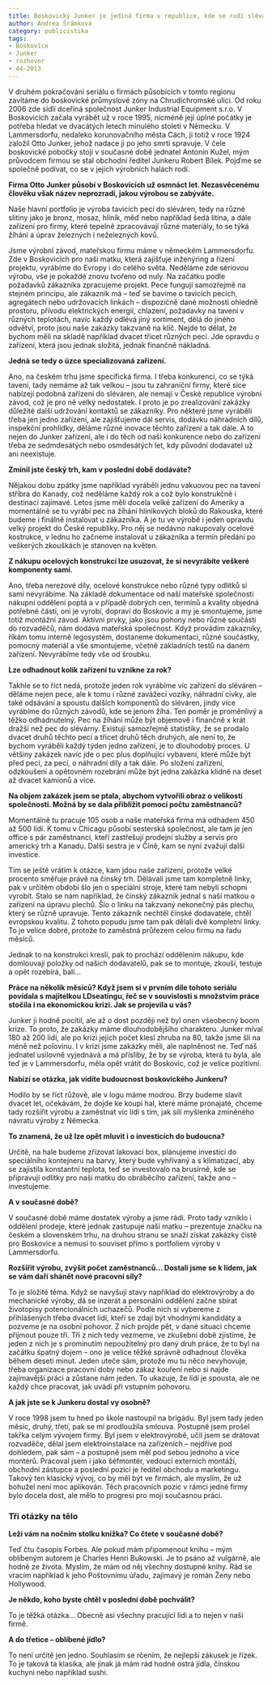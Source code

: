 ```yaml
---
title: Boskovický Junker je jediná firma v republice, kde se rodí slévárenské tavicí pece
author: Andrea Šrámková
category: publicistika
tags:
- Boskovice
- Junker
- rozhovor
- 44-2013
---
```


V druhém pokračování seriálu o firmách působících v tomto regionu zavítáme do boskovické průmyslové zóny na Chrudichromské ulici. Od roku 2006 zde sídlí dceřiná společnost Junker Industrial Equipment s.r.o. V Boskovicích začala vyrábět už v roce 1995, nicméně její úplné počátky je potřeba hledat ve dvacátých letech minulého století v Německu. V Lammersdorfu, nedaleko korunovačního města Cách, ji totiž v roce 1924 založil Otto Junker, jehož nadace ji po jeho smrti spravuje. V čele boskovické pobočky stojí v současné době jednatel Antonín Kužel, mým průvodcem firmou se stal obchodní ředitel Junkeru Robert Bílek. Pojďme se společně podívat, co se v jejich výrobních halách rodí.

**Firma Otto Junker působí v Boskovicích už osmnáct let. Nezasvěcenému člověku však název neprozradí, jakou výrobou se zabýváte.**

Naše hlavní portfolio je výroba tavicích pecí do sléváren, tedy na různé slitiny jako je bronz, mosaz, hliník, měď nebo například šedá litina, a dále zařízení pro firmy, které tepelně zpracovávají různé materiály, to se týká žíhání a úprav železných i neželezných kovů.

Jsme výrobní závod, mateřskou firmu máme v německém Lammersdorfu. Zde v Boskovicích pro naši matku, která zajišťuje inženýring a řízení projektu, vyrábíme do Evropy i do celého světa. Neděláme zde sériovou výrobu, vše je pokaždé znovu tvořeno od nuly. Na začátku podle požadavků zákazníka zpracujeme projekt. Pece fungují samozřejmě na stejném principu, ale zákazník má – teď se bavíme o tavicích pecích, agregátech nebo udržovacích linkách – dispozičně dané možnosti ohledně prostoru, přívodu elektrických energií, chlazení, požadavky na tavení v různých teplotách, navíc každý odlévá jiný sortiment, dělá do jiného odvětví, proto jsou naše zakázky takzvaně na klíč. Nejde to dělat, že bychom měli na skladě například dvacet třicet různých pecí. Jde opravdu o zařízení, která jsou jednak složitá, jednak finančně nákladná.

**Jedná se tedy o úzce specializovaná zařízení.**

Ano, na českém trhu jsme specifická firma. I třeba konkurenci, co se týká tavení, tady nemáme až tak velkou – jsou tu zahraniční firmy, které sice nabízejí podobná zařízení do sléváren, ale nemají v České republice výrobní závod, což je pro ně velký nedostatek. I proto je po zrealizování zakázky důležité další udržování kontaktů se zákazníky. Pro některé jsme vyráběli třeba jen jedno zařízení, ale zajišťujeme dál servis, dodávku náhradních dílů, inspekční prohlídky, děláme různé inovace těchto zařízení a tak dále. A to nejen do Junker zařízení, ale i do těch od naší konkurence nebo do zařízení třeba ze sedmdesátých nebo osmdesátých let, kdy původní dodavatel už ani neexistuje.

**Zmínil jste český trh, kam v poslední době dodáváte?**

Nějakou dobu zpátky jsme například vyráběli jednu vakuovou pec na tavení stříbra do Kanady, což neděláme každý rok a což bylo konstrukčně i destinací zajímavé. Letos jsme měli docela velké zařízení do Ameriky a momentálně se tu vyrábí pec na žíhání hliníkových bloků do Rakouska, které budeme i finálně instalovat u zákazníka. A je tu ve výrobě i jeden opravdu velký projekt do České republiky. Pro něj se nedávno nakupovaly ocelové kostrukce, v lednu ho začneme instalovat u zákazníka a termín předání po veškerých zkouškách je stanoven na květen.

**Z nákupu ocelových konstrukcí lze usuzovat, že si nevyrábíte veškeré komponenty sami.**

Ano, třeba nerezové díly, ocelové konstrukce nebo různé typy odlitků si sami nevyrábíme. Na základě dokumentace od naší mateřské společnosti nákupní oddělení poptá a v případě dobrých cen, termínů a kvality objedná potřebné části, oni je vyrobí, dopraví do Boskovic a my je smontujeme, jsme totiž montážní závod. Aktivní prvky, jako jsou pohony nebo různé součásti do rozvaděčů, nám dodává mateřská společnost. Když provádím zákazníky, říkám tomu interně legosystém, dostaneme dokumentaci, různé součástky, pomocný materiál a vše smontujeme, včetně základních testů na daném zařízení. Nevyrábíme tedy vše od šroubku.

**Lze odhadnout kolik zařízení tu vznikne za rok?**

Takhle se to říct nedá, protože jeden rok vyrábíme víc zařízení do sléváren – děláme nejen pece, ale k tomu i různé zavážecí vozíky, náhradní cívky, ale také odsávání a spoustu dalších komponentů do sléváren, jindy více vyrábíme do různých závodů, kde se jenom žíhá. Ten poměr je proměnlivý a těžko odhadnutelný. Pec na žíhání může být objemově i finančně x krát dražší než pec do slévárny. Existují samozřejmě statistiky, že se prodalo dvacet druhů těchto pecí a třicet druhů těch druhých, ale není to, že bychom vyráběli každý týden jedno zařízení, je to dlouhodobý proces. U většiny zakázek navíc jde o pec plus doplňující vybavení, které může být před pecí, za pecí, o náhradní díly a tak dále. Po složení zařízení, odzkoušení a opětovném rozebrání může být jedna zakázka klidně na deset až dvacet kamionů a více.

**Na objem zakázek jsem se ptala, abychom vytvořili obraz o velikosti společnosti. Možná by se dala přiblížit pomocí počtu zaměstnanců?**

Momentálně tu pracuje 105 osob a naše mateřská firma má odhadem 450 až 500 lidí. K tomu v Chicagu působí sesterská společnost, ale tam je jen office s pár zaměstnanci, kteří zastřešují prodejní služby a servis pro americký trh a Kanadu. Další sestra je v Číně, kam se nyní zvažují další investice.

Tím se ještě vrátím k otázce, kam jdou naše zařízení, protože velké procento směřuje právě na čínský trh. Dělávali jsme tam kompletně linky, pak v určitém období šlo jen o speciální stroje, které tam nebyli schopni vyrobit. Stalo se nám například, že čínský zákazník jednal s naší matkou o zařízení na úpravu plechů. Šlo o linku na takzvaný nekonečný pás plechu, který se různě upravuje. Tento zákazník nechtěl čínské dodavatele, chtěl evropskou kvalitu. Z tohoto popudu jsme tam pak dělali dvě kompletní linky. To je velice dobré, protože to zaměstná průřezem celou firmu na řadu měsíců.

Jednak to na konstrukci kreslí, pak to prochází oddělením nákupu, kde domlouvají položky od našich dodavatelů, pak se to montuje, zkouší, testuje a opět rozebírá, balí…

**Práce na několik měsíců? Když jsem si v prvním díle tohoto seriálu povídala s majitelkou LDseatingu, řeč se v souvislosti s množstvím práce stočila i na ekonomickou krizi. Jak se projevila u vás?**

Junker ji hodně pocítil, ale až o dost později než byl onen všeobecný boom krize. To proto, že zakázky máme dlouhodobějšího charakteru. Junker míval 180 až 200 lidí, ale po krizi jejich počet klesl zhruba na 80, takže jsme šli na méně než polovinu. I v krizi jsme zakázky měli, ale naplněnost ne. Teď náš jednatel usilovně vyjednává a má přísliby, že by se výroba, která tu byla, ale teď je v Lammersdorfu, měla opět vrátit do Boskovic, což je velice pozitivní.

**Nabízí se otázka, jak vidíte budoucnost boskovického Junkeru?**

Hodilo by se říct růžově, ale v logu máme modrou. Brzy budeme slavit dvacet let, očekávám, že dojde ke koupi hal, které máme pronajaté, chceme tady rozšířit výrobu a zaměstnat víc lidí s tím, jak sílí myšlenka zmíněného návratu výroby z Německa.

**To znamená, že už lze opět mluvit i o investicích do budoucna?**

Určitě, na hale budeme zřizovat lakovací box, plánujeme investici do speciálního kontejneru na barvy, který bude vyhřívaný a s klimatizací, aby se zajistila konstantní teplota, teď se investovalo na brusírně, kde se připravují odlitky pro naši matku do obráběcího zařízení, takže ano – investujeme.

**A v současné době?**

V současné době máme dostatek výroby a jsme rádi. Proto tady vzniklo i oddělení prodeje, které jednak zastupuje naši matku – prezentuje značku na českém a slovenském trhu, na druhou stranu se snaží získat zakázky čistě pro Boskovice a nemusí to souviset přímo s portfoliem výroby v Lammersdorfu.

**Rozšířit výrobu, zvýšit počet zaměstnanců… Dostali jsme se k lidem, jak se vám daří shánět nové pracovní síly?**

To je složité téma. Když se navyšují stavy například do elektrovýroby a do mechanické výroby, dá se inzerát a personální oddělení začne sbírat životopisy potencionálních uchazečů. Podle nich si vybereme z přihlášených třeba dvacet lidí, kteří se zdají být vhodnými kandidáty a pozveme je na osobní pohovor. Z nich projde pět, v dané situaci chceme přijmout pouze tři. Tři z nich tedy vezmeme, ve zkušební době zjistíme, že jeden z nich je s prominutím nepoužitelný pro daný druh práce, že to byl na začátku špatný dojem – ono je velice těžké správně odhadnout člověka během deseti minut. Jeden uteče sám, protože mu tu něco nevyhovuje, třeba organizace pracovní doby nebo zákaz kouření nebo si najde zajímavější práci a zůstane nám jeden. To ukazuje, že lidí je spousta, ale ne každý chce pracovat, jak uvádí při vstupním pohovoru.

**A jak jste se k Junkeru dostal vy osobně?**

V roce 1998 jsem tu hned po škole nastoupil na brigádu. Byl jsem tady jeden měsíc, druhý, třetí, pak se mi prodloužila smlouva. Postupně jsem prošel takřka celým vývojem firmy. Byl jsem v elektrovýrobě, učil jsem se drátovat rozvaděče, dělal jsem elektroinstalace na zařízeních – nejdříve pod dohledem, pak sám – a postupně jsem měl pod sebou jednoho a více montérů. Pracoval jsem i jako šéfmontér, vedoucí externích montáží, obchodní zástupce a poslední pozicí je ředitel obchodu a marketingu. Takový ten klasický vývoj, co by měl být ve firmách, ale myslím, že už bohužel není moc aplikován. Těch pracovních pozic v rámci jedné firmy bylo docela dost, ale mělo to progresi pro moji současnou práci.

### Tři otázky na tělo

**Leží vám na nočním stolku knížka? Co čtete v současné době?**

Teď čtu časopis Forbes. Ale pokud mám připomenout knihu – mým oblíbeným autorem je Charles Henri Bukowski. Je to psáno až vulgárně, ale hodně ze života. Myslím, že mám od něj všechny dostupné knihy. Rád se vracím například k jeho Poštovnímu úřadu, zajímavý je román Ženy nebo Hollywood.

**Je někdo, koho byste chtěl v poslední době pochválit?**

To je těžká otázka… Obecně asi všechny pracující lidi a to nejen v naší firmě.

**A do třetice – oblíbené jídlo?**

To není určitě jen jedno. Souhlasím se rčením, že nejlepší zákusek je řízek. To je taková ta klasika, ale jinak já mám rád hodně ostrá jídla, čínskou kuchyni nebo například sushi.
